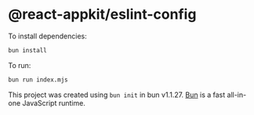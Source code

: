 # @react-appkit/eslint-config

To install dependencies:

```bash
bun install
```

To run:

```bash
bun run index.mjs
```

This project was created using `bun init` in bun v1.1.27. [Bun](https://bun.sh) is a fast all-in-one JavaScript runtime.
